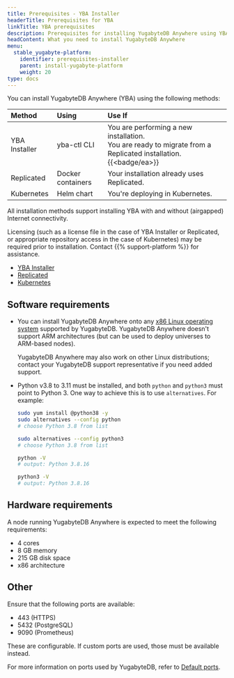 ```yaml
---
title: Prerequisites - YBA Installer
headerTitle: Prerequisites for YBA
linkTitle: YBA prerequisites
description: Prerequisites for installing YugabyteDB Anywhere using YBA Installer
headContent: What you need to install YugabyteDB Anywhere
menu:
  stable_yugabyte-platform:
    identifier: prerequisites-installer
    parent: install-yugabyte-platform
    weight: 20
type: docs
---
```


You can install YugabyteDB Anywhere (YBA) using the following methods:

| Method | Using | Use If |
| :--- | :--- | :--- |
| YBA Installer | yba-ctl CLI | You are performing a new installation.<br>You are ready to migrate from a Replicated installation. {{<badge/ea>}} |
| Replicated | Docker containers | Your installation already uses Replicated. |
| Kubernetes | Helm chart | You're deploying in Kubernetes. |

All installation methods support installing YBA with and without (airgapped) Internet connectivity.

Licensing (such as a license file in the case of YBA Installer or Replicated, or appropriate repository access in the case of Kubernetes) may be required prior to installation. Contact {{% support-platform %}} for assistance.

<ul class="nav nav-tabs-alt nav-tabs-yb">

  <li>
    <a href="../installer/" class="nav-link active">
      <i class="fa-solid fa-building" aria-hidden="true"></i>YBA Installer</a>
  </li>

  <li>
    <a href="../default/" class="nav-link">
      <i class="fa-solid fa-cloud"></i>Replicated</a>
  </li>

  <li>
    <a href="../kubernetes/" class="nav-link">
      <i class="fa-regular fa-dharmachakra" aria-hidden="true"></i>Kubernetes</a>
  </li>

</ul>

## Software requirements

- You can install YugabyteDB Anywhere onto any [x86 Linux operating system](../../../../reference/configuration/operating-systems/) supported by YugabyteDB. YugabyteDB Anywhere doesn't support ARM architectures (but can be used to deploy universes to ARM-based nodes).

    YugabyteDB Anywhere may also work on other Linux distributions; contact your YugabyteDB support representative if you need added support.

- Python v3.8 to 3.11 must be installed, and both `python` and `python3` must point to Python 3. One way to achieve this is to use `alternatives`. For example:

    ```sh
    sudo yum install @python38 -y
    sudo alternatives --config python
    # choose Python 3.8 from list

    sudo alternatives --config python3
    # choose Python 3.8 from list

    python -V
    # output: Python 3.8.16

    python3 -V
    # output: Python 3.8.16
    ```

## Hardware requirements

A node running YugabyteDB Anywhere is expected to meet the following requirements:

- 4 cores
- 8 GB memory
- 215 GB disk space
- x86 architecture

## Other

Ensure that the following ports are available:

- 443 (HTTPS)
- 5432 (PostgreSQL)
- 9090 (Prometheus)

These are configurable. If custom ports are used, those must be available instead.

For more information on ports used by YugabyteDB, refer to [Default ports](../../../../reference/configuration/default-ports).
